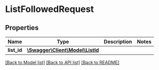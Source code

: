 # ListFollowedRequest

## Properties
Name | Type | Description | Notes
------------ | ------------- | ------------- | -------------
**list_id** | [**\Swagger\Client\Model\ListId**](ListId.md) |  | 

[[Back to Model list]](../../README.md#documentation-for-models) [[Back to API list]](../../README.md#documentation-for-api-endpoints) [[Back to README]](../../README.md)

